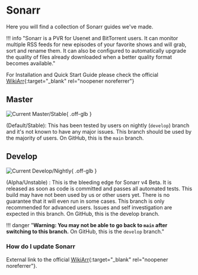 # Sonarr

Here you will find a collection of Sonarr guides we've made.

!!! info "Sonarr is a PVR for Usenet and BitTorrent users. It can monitor multiple RSS feeds for new episodes of your favorite shows and will grab, sort and rename them. It can also be configured to automatically upgrade the quality of files already downloaded when a better quality format becomes available."

For Installation and Quick Start Guide please check the official [WikiArr](https://wiki.servarr.com/en/sonarr){:target="\_blank" rel="noopener noreferrer"}

## Master

![Current Master/Stable](https://img.shields.io/badge/dynamic/json?color=4051B5&style=for-the-badge&label=Main&query=%24%5B%27v4-stable%27%5D.version&url=https%3A%2F%2Fservices.sonarr.tv%2Fv1%2Freleases){ .off-glb }

(Default/Stable): This has been tested by users on nightly (`develop`) branch and it's not known to have any major issues. This branch should be used by the majority of users. On GitHub, this is the `main` branch.

## Develop

![Current Develop/Nightly](https://img.shields.io/badge/dynamic/json?color=4051B5&style=for-the-badge&label=Develop&query=%24%5B%27v4-nightly%27%5D.version&url=https%3A%2F%2Fservices.sonarr.tv%2Fv1%2Freleases){ .off-glb }

(Alpha/Unstable) : This is the bleeding edge for Sonarr v4 Beta. It is released as soon as code is committed and passes all automated tests. This build may have not been used by us or other users yet. There is no guarantee that it will even run in some cases. This branch is only recommended for advanced users. Issues and self investigation are expected in this branch. On GitHub, this is the develop branch.

!!! danger "**Warning: You may not be able to go back to `main` after switching to this branch.** On GitHub, this is the `develop` branch."

### How do I update Sonarr

External link to the official [WikiArr](https://wiki.servarr.com/en/sonarr/faq#how-do-i-update-sonarr){:target="\_blank" rel="noopener noreferrer"}.
